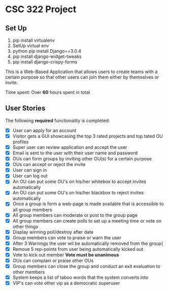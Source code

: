 # CSC 322 Project

## Set Up
1. pip install virtualenv
2. SetUp virtual env
3. python pip install Django==3.0.4
4. pip install django-widget-tweaks
5. pip install django-crispy-forms

This is a Web-Based Application that allows users to create teams with a certain purpose
so that other users can join them either by themselves or invite.

Time spent: Over **60** hours spent in total

## User Stories

The following **required** functionality is completed:

- [x] User can apply for an account
- [x] Visitor gets a GUI showcasing the top 3 rated projects and top tated OU profiles
- [x] Super user can review application and accept the user
- [x] Email is sent to the user with their user name and password
- [x] OUs can form groups by inviting other OU(s) for a certain purpose
- [x] OUs can accept or reject the invite
- [x] User can sign in
- [x] User can log out
- [x] An OU can put some OU's on his/her whitebox to accept invites automatically
- [x] An OU can put some OU's on his/her blackbox to reject invites automatically
- [x] Once a group is form a web-page is made available that is accessible to all group members
- [x] All group members can moderate or post to the group page
- [x] All group members can create polls to set up a meeting time or vote on other things
- [x] Display winning poll/destroy after date
- [x] Group members can vote to praise or warn the user
- [x] After 3 Warnings the user wil be automatically removed from the group(
- [x] Remove 5 rep-points from user being automatically kicked out
- [x] Vote to kick out member **Vote must be unanimous**
- [x] OUs can complain or praise other OUs
- [x] Group members can close the group and conduct an exit evaluation to other members
- [x] System keeps a list of taboo words that the system converts into
- [x] VIP's can vote other vip as a democratic superuser
